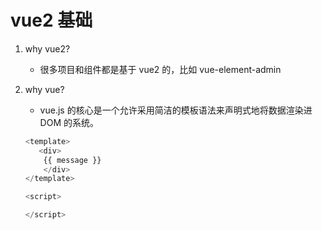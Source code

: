 # vue2 基础

1. why vue2?

   - 很多项目和组件都是基于 vue2 的，比如 vue-element-admin

2. why vue?

   - vue.js 的核心是一个允许采用简洁的模板语法来声明式地将数据渲染进 DOM 的系统。

   ```vue.js
   <template>
      <div>
       {{ message }}
       </div>
   </template>

   <script>

   </script>
   ```
